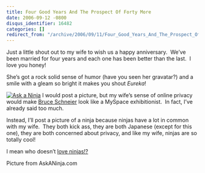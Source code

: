 ```yaml
---
title: Four Good Years And The Prospect Of Forty More
date: 2006-09-12 -0800
disqus_identifier: 16482
categories: []
redirect_from: "/archive/2006/09/11/Four_Good_Years_And_The_Prospect_Of_Forty_More.aspx/"
---
```


Just a little shout out to my wife to wish us a happy anniversary. 
We’ve been married for four years and each one has been better than the
last.  I love you honey!

She’s got a rock solid sense of humor (have you seen her gravatar?) and
a smile with a gleam so bright it makes you shout *Eureka*! 

[![Ask a
Ninja](https://haacked.com/images/haacked_com/WindowsLiveWriter/FourGoodYearsAndTheProspectOfFortyMore_B49/AskANinja_thumb2.jpg)](https://haacked.com/images/haacked_com/WindowsLiveWriter/FourGoodYearsAndTheProspectOfFortyMore_B49/AskANinja11.jpg)
I would post a picture, but my wife’s sense of online privacy would make
[Bruce Schneier](http://www.schneier.com/blog/) look like a MySpace
exhibitionist.  In fact, I’ve already said too much. 

Instead, I’ll post a picture of a ninja because ninjas have a lot in
common with my wife.  They both kick ass, they are both Japanese (except
for this one), they are both concerned about privacy, and like my wife,
ninjas are so totally cool!

I mean who doesn’t [love ninjas!?](http://askaninja.com "Ask A Ninja")

Picture from AskANinja.com

